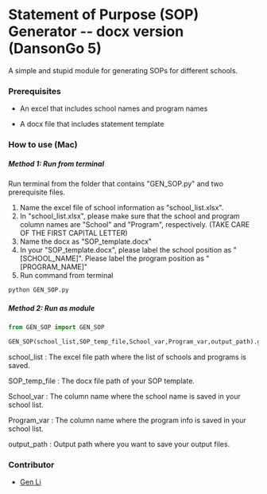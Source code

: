 # Statement of Purpose (SOP) Generator -- docx version (DansonGo 5)

A simple and stupid module for generating SOPs for different schools.





### Prerequisites

* An excel that includes school names and program names

* A docx file that includes statement template





### How to use (Mac)

##### Method 1: Run from terminal

Run terminal from the folder that contains "GEN_SOP.py" and two prerequisite files.

1. Name the excel file of school information as "school_list.xlsx". 
2. In "school_list.xlsx", please make sure that the school and program column names are "School" and "Program", respectively. (TAKE CARE OF THE FIRST CAPITAL LETTER)
3. Name the docx as "SOP_template.docx"
4. In your "SOP_template.docx", please label the school position as "[SCHOOL_NAME]". Please label the program position as "[PROGRAM_NAME]" 
5. Run command from terminal

```python
python GEN_SOP.py
```





##### Method 2: Run as module

```python
from GEN_SOP import GEN_SOP

GEN_SOP(school_list,SOP_temp_file,School_var,Program_var,output_path).gen_sop()
```

school_list : The excel file path where the list of schools and programs is saved.

SOP_temp_file : The docx file path of your SOP template.

School_var : The column name where the school name is saved in your school list.

Program_var : The column name where the program info is saved in your school list.

output_path : Output path where you want to save your output files.





### Contributor

* [Gen Li](https://www.gen-li.com)